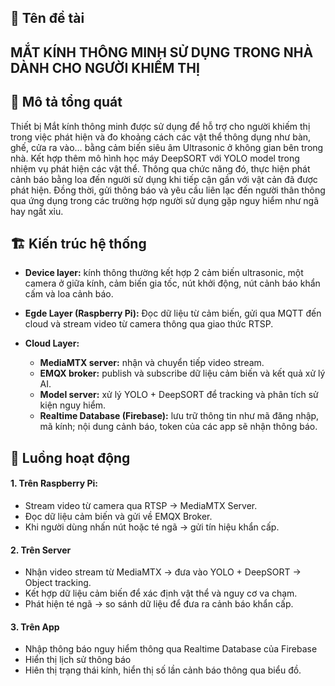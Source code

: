 ## 📌 Tên đề tài

## MẮT KÍNH THÔNG MINH SỬ DỤNG TRONG NHÀ DÀNH CHO NGƯỜI KHIẾM THỊ

## 🧠 Mô tả tổng quát

Thiết bị Mắt kính thông minh được sử dụng để hỗ trợ cho người khiếm thị trong việc phát hiện và đo khoảng cách các vật thể thông dụng như bàn, ghế, cửa ra vào… bằng cảm biến siêu âm Ultrasonic ở không gian bên trong nhà. Kết hợp thêm mô hình học máy DeepSORT với YOLO model trong nhiệm vụ phát hiện các vật thể. Thông qua chức năng đó, thực hiện phát cảnh báo bằng loa đến người sử dụng khi tiếp cận gần với vật cản đã được phát hiện. Đồng thời, gửi thông báo và yêu cầu liên lạc đến người thân thông qua ứng dụng trong các trường hợp người sử dụng gặp nguy hiểm như ngã hay ngất xỉu.

## 🏗️ Kiến trúc hệ thống

- **Device layer:** kính thông thường kết hợp 2 cảm biến ultrasonic, một camera ở giữa kính, cảm biến gia tốc, nút khởi động, nút cảnh báo khẩn cấm và loa cảnh báo.

- **Egde Layer (Raspberry Pi):** Đọc dữ liệu từ cảm biến, gửi qua MQTT đến cloud và stream video từ camera thông qua giao thức RTSP.

- **Cloud Layer:**
  - **MediaMTX server:** nhận và chuyển tiếp video stream.
  - **EMQX broker:** publish và subscribe dữ liệu cảm biến và kết quả xử lý AI.
  - **Model server:** xử lý YOLO + DeepSORT để tracking và phân tích sử kiện nguy hiểm.
  - **Realtime Database (Firebase):** lưu trữ thông tin như mã đăng nhập, mã kính; nội dung cảnh báo, token của các app sẽ nhận thông báo.

## 🔁 Luồng hoạt động

#### 1. Trên Raspberry Pi:

- Stream video từ camera qua RTSP → MediaMTX Server.
- Đọc dữ liệu cảm biến và gửi về EMQX Broker.
- Khi người dùng nhấn nút hoặc té ngã → gửi tín hiệu khẩn cấp.

#### 2. Trên Server

- Nhận video stream từ MediaMTX → đưa vào YOLO + DeepSORT → Object tracking.
- Kết hợp dữ liệu cảm biến để xác định vật thể và nguy cơ va chạm.
- Phát hiện té ngã → so sánh dữ liệu để đưa ra cảnh báo khẩn cấp.

#### 3. Trên App

- Nhập thông báo nguy hiểm thông qua Realtime Database của Firebase
- Hiển thị lịch sử thông báo
- Hiên thị trạng thái kính, hiển thị số lần cảnh báo thông qua biểu đồ.
